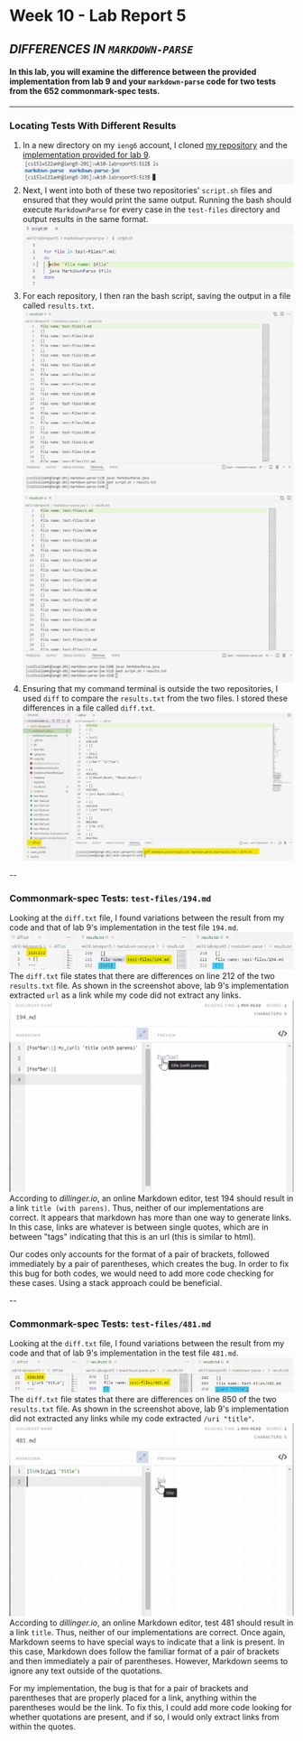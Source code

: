 # Week 10 - Lab Report 5
## ***DIFFERENCES IN `MARKDOWN-PARSE`***

#### In this lab, you will examine the difference between the provided implementation from lab 9 and your `markdown-parse` code for two tests from the 652 commonmark-spec tests.
---
### **Locating Tests With Different Results**
1. In a new directory on my `ieng6` account, I cloned [my repository](https://github.com/aliu104/markdown-parse) and the [implementation provided for lab 9](https://github.com/ucsd-cse15l-w22/markdown-parse).
![image](labreport5-screenshots/labreport5-1.1.png)
2. Next, I went into both of these two repositories' `script.sh` files and ensured that they would print the same output. Running the bash should execute `MarkdownParse` for every case in the `test-files` directory and output results in the same format.
![image](labreport5-screenshots/labreport5-1.2.png)
3. For each repository, I then ran the bash script, saving the output in a file called `results.txt`.
![image](labreport5-screenshots/labreport5-1.3.png)
![image](labreport5-screenshots/labreport5-1.4.png)
4. Ensuring that my command terminal is outside the two repositories, I used `diff` to compare the `results.txt` from the two files. I stored these differences in a file called `diff.txt`.
![image](labreport5-screenshots/labreport5-1.5.png)

--
### **Commonmark-spec Tests: `test-files/194.md`**
Looking at the `diff.txt` file, I found variations between the result from my code and that of lab 9's implementation in the test file `194.md`.
![image](labreport5-screenshots/labreport5-2.1.png)
The `diff.txt` file states that there are differences on line 212 of the two `results.txt` file. As shown in the screenshot above, lab 9's implementation extracted `url` as a link while my code did not extract any links.
![image](labreport5-screenshots/labreport5-2.2.jpg)
According to *dillinger.io*, an online Markdown editor, test 194 should result in a link `title (with parens)`. Thus, neither of our implementations are correct. It appears that markdown has more than one way to generate links. In this case, links are whatever is between single quotes, which are in between "tags" indicating that this is an url (this is similar to html). 

Our codes only accounts for the format of a pair of brackets, followed immediately by a pair of parentheses, which creates the bug. In order to fix this bug for both codes, we would need to add more code checking for these cases. Using a stack approach could be beneficial.

--
### **Commonmark-spec Tests: `test-files/481.md`**
Looking at the `diff.txt` file, I found variations between the result from my code and that of lab 9's implementation in the test file `481.md`.
![image](labreport5-screenshots/labreport5-3.1.png)
The `diff.txt` file states that there are differences on line 850 of the two `results.txt` file. As shown in the screenshot above, lab 9's implementation did not extracted any links while my code extracted `/uri "title"`.
![image](labreport5-screenshots/labreport5-3.2.jpg)
According to *dillinger.io*, an online Markdown editor, test 481 should result in a link `title`. Thus, neither of our implementations are correct. Once again, Markdown seems to have special ways to indicate that a link is present. In this case, Markdown does follow the familiar format of a pair of brackets and then immediately a pair of parentheses. However, Markdown seems to ignore any text outside of the quotations. 

For my implementation, the bug is that for a pair of brackets and parentheses that are properly placed for a link, anything within the parentheses would be the link. To fix this, I could add more code looking for whether quotations are present, and if so, I would only extract links from within the quotes.
